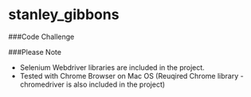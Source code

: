 # stanley_gibbons
###Code Challenge


###Please Note
- Selenium Webdriver libraries are included in the project.
- Tested with Chrome Browser on Mac OS (Reuqired Chrome library -chromedriver is also included in the project)
